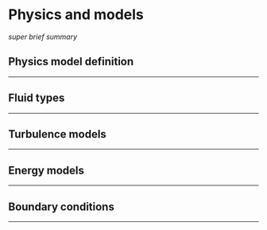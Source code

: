 # Physics and models
*super brief summary*

## Physics model definition
---

## Fluid types
---

## Turbulence models
---

## Energy models
---

## Boundary conditions
---
